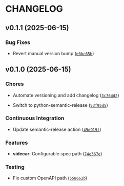 # CHANGELOG


## v0.1.1 (2025-06-15)

### Bug Fixes

- Revert manual version bump
  ([`e0bc65b`](https://github.com/phang98/kube-mcp-operator/commit/e0bc65b263f131bd79cb22b653323b1896816a4a))


## v0.1.0 (2025-06-15)

### Chores

- Automate versioning and add changelog
  ([`3c764d2`](https://github.com/phang98/kube-mcp-operator/commit/3c764d2505a36f1d51e425277d110fac2ad1aa9f))

- Switch to python-semantic-release
  ([`53f95d5`](https://github.com/phang98/kube-mcp-operator/commit/53f95d5242b2de6c4e561b3d912e1b5e5d5251f2))

### Continuous Integration

- Update semantic-release action
  ([`49d919f`](https://github.com/phang98/kube-mcp-operator/commit/49d919f57ce8139f2b6477cb104597146e2439a6))

### Features

- **sidecar**: Configurable spec path
  ([`74e367e`](https://github.com/phang98/kube-mcp-operator/commit/74e367eb18faec68936aae181fb3a31162665109))

### Testing

- Fix custom OpenAPI path
  ([`558662b`](https://github.com/phang98/kube-mcp-operator/commit/558662b55e8ccaba8e126810f50de641dff1e150))
